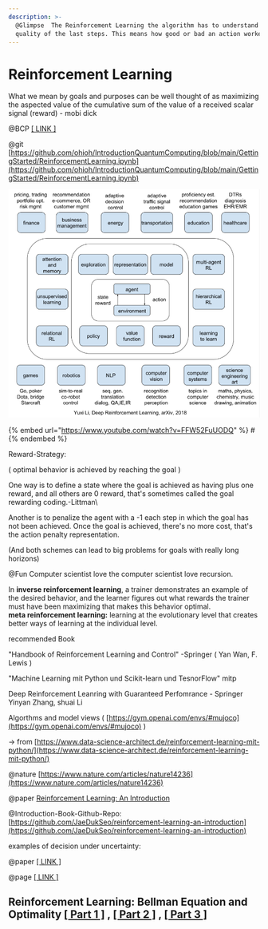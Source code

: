 ```yaml
---
description: >-
  @Glimpse  The Reinforcement Learning the algorithm has to understand the
  quality of the last steps. This means how good or bad an action worked.
---
```


# Reinforcement Learning

What we mean by goals and purposes can be well thought of as maximizing the aspected value of the cumulative sum of the value of a received scalar signal (reward) -  mobi dick

@BCP [\[ LINK \]](https://docs.google.com/document/d/1N3ZjkGHlLCvKx8eytJa8KxXUkdqpnFx9pxoqpGXbsKg/edit?usp=sharing)

@git [https://github.com/ohioh/IntroductionQuantumComputing/blob/main/GettingStarted/ReinforcementLearning.ipynb](https://github.com/ohioh/IntroductionQuantumComputing/blob/main/GettingStarted/ReinforcementLearning.ipynb)

![\[ LINK \]](<../../.gitbook/assets/image (8).png>)

{% embed url="https://www.youtube.com/watch?v=FFW52FuUODQ" %}
\#
{% endembed %}

Reward-Strategy:

( optimal behavior is achieved by reaching the goal )

One way is to define a state where the goal is achieved as having plus one reward, and all others are 0 reward, that's sometimes called the goal rewarding coding.-Littman\


Another is to penalize the agent with a -1 each step in which the goal has not been achieved. Once the goal is achieved, there's no more cost, that's the action penalty representation.

(And both schemes can lead to big problems for goals with really long horizons)

@Fun Computer scientist love the computer scientist love recursion.&#x20;

In **inverse reinforcement learning**, a trainer demonstrates an example of the desired behavior, and the learner figures out what rewards the trainer must have been maximizing that makes this behavior optimal.\
**meta reinforcement learning:** learning at the evolutionary level that creates better ways of learning at the individual level.



recommended Book

"Handbook of Reinforcement Learning and Control" -Springer ( Yan Wan, F. Lewis )

"Machine Learning mit Python und Scikit-learn und TesnorFlow" mitp

Deep Reinforcement Leanring with Guaranteed Perfomrance - Springer Yinyan Zhang, shuai Li

Algorthms and model views ( [https://gym.openai.com/envs/#mujoco](https://gym.openai.com/envs/#mujoco) )

\-> from [https://www.data-science-architect.de/reinforcement-learning-mit-python/](https://www.data-science-architect.de/reinforcement-learning-mit-python/)

@nature [https://www.nature.com/articles/nature14236](https://www.nature.com/articles/nature14236)

@paper [Reinforcement Learning: An Introduction](https://web.stanford.edu/class/psych209/Readings/SuttonBartoIPRLBook2ndEd.pdf)

@Introduction-Book-Github-Repo: [https://github.com/JaeDukSeo/reinforcement-learning-an-introduction](https://github.com/JaeDukSeo/reinforcement-learning-an-introduction)

examples of decision under uncertainty:

@paper [\[ LINK \]](https://www.imperial.ac.uk/media/imperial-college/administration-and-support-services/enterprise-office/public/Decision-making-under-uncertainty-FINAL.pdf)

@page [\[ LINK \]](https://towardsdatascience.com/reinforcement-learning-rl-101-with-python-e1aa0d37d43b)

## Reinforcement Learning: Bellman Equation and Optimality [\[ Part 1 \]](./#9b09) , [\[ Part 2 \]](https://towardsdatascience.com/reinforcement-learning-markov-decision-process-part-2-96837c936ec3) , [\[ Part 3 \]](./#9b09)  <a href="#9b09" id="9b09"></a>

